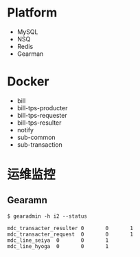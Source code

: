 

# Platform
- MySQL
- NSQ
- Redis
- Gearman

# Docker
- bill
- bill-tps-producter
- bill-tps-requester
- bill-tps-resulter
- notify
- sub-common
- sub-transaction

# 运维监控

## Gearamn

```
$ gearadmin -h i2 --status

mdc_transacter_resulter 0       0       1
mdc_transacter_request  0       0       1
mdc_line_seiya  0       0       1
mdc_line_hyoga  0       0       1
```
